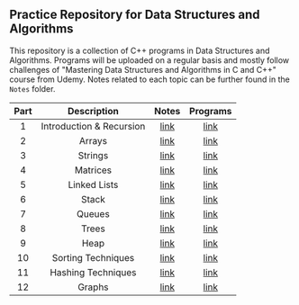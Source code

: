 ## Practice Repository for Data Structures and Algorithms

This repository is a collection of C++ programs in Data Structures and Algorithms. Programs will be uploaded on a regular basis and mostly follow challenges of "Mastering Data Structures and Algorithms in C and C++" course from Udemy. Notes related to each topic can be further found in the `Notes` folder. 

|Part |Description|Notes|Programs|
|:---:|:---------:|:---:|:------:|
|1|Introduction & Recursion|[link](Notes/Part-1.pdf)|[link](Part-1/)|
|2|Arrays|[link](Notes/Part-2.pdf)|[link](Part-2/)|
|3|Strings|[link](Notes/Part-3.pdf)|[link](Part-3/)|
|4|Matrices|[link](Notes/Part-4.pdf)|[link](Part-4/)|
|5|Linked Lists|[link](Notes/Part-5.pdf)|[link](Part-5/)|
|6|Stack|[link](Notes/Part-6.pdf)|[link](Part-6/)|
|7|Queues|[link](Notes/Part-7.pdf)|[link](Part-7/)|
|8|Trees|[link](Notes/Part-8.pdf)|[link](Part-8/)|
|9|Heap|[link](Notes/Part-9.pdf)|[link](Part-9/)|
|10|Sorting Techniques|[link](Notes/Part-10.pdf)|[link](Part-10/)|
|11|Hashing Techniques|[link](Notes/Part-11.pdf)|[link](Part-12/)|
|12|Graphs|[link](Notes/Part-12.pdf)|[link](Part-12/)|

